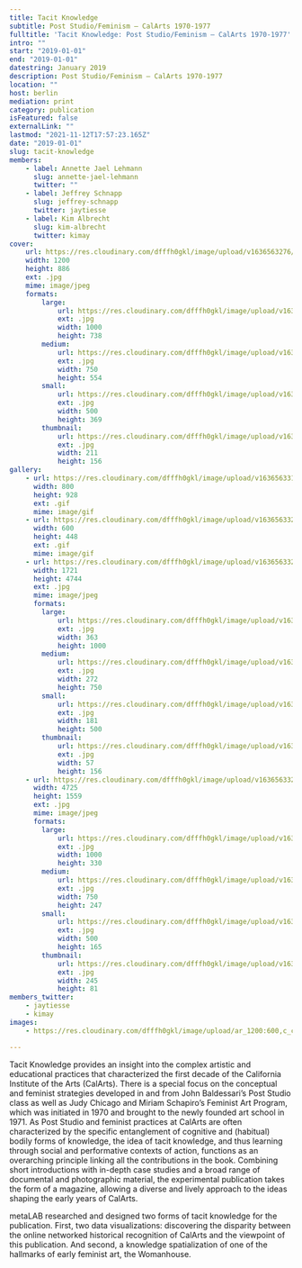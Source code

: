 ```yaml
---
title: Tacit Knowledge
subtitle: Post Studio/Feminism – CalArts 1970-1977
fulltitle: 'Tacit Knowledge: Post Studio/Feminism – CalArts 1970-1977'
intro: ""
start: "2019-01-01"
end: "2019-01-01"
datestring: January 2019
description: Post Studio/Feminism – CalArts 1970-1977
location: ""
host: berlin
mediation: print
category: publication
isFeatured: false
externalLink: ""
lastmod: "2021-11-12T17:57:23.165Z"
date: "2019-01-01"
slug: tacit-knowledge
members:
    - label: Annette Jael Lehmann
      slug: annette-jael-lehmann
      twitter: ""
    - label: Jeffrey Schnapp
      slug: jeffrey-schnapp
      twitter: jaytiesse
    - label: Kim Albrecht
      slug: kim-albrecht
      twitter: kimay
cover:
    url: https://res.cloudinary.com/dfffh0gkl/image/upload/v1636563276/metalab_womanhouse_publication_02_26_b00979bf84.jpg
    width: 1200
    height: 886
    ext: .jpg
    mime: image/jpeg
    formats:
        large:
            url: https://res.cloudinary.com/dfffh0gkl/image/upload/v1636563276/large_metalab_womanhouse_publication_02_26_b00979bf84.jpg
            ext: .jpg
            width: 1000
            height: 738
        medium:
            url: https://res.cloudinary.com/dfffh0gkl/image/upload/v1636563277/medium_metalab_womanhouse_publication_02_26_b00979bf84.jpg
            ext: .jpg
            width: 750
            height: 554
        small:
            url: https://res.cloudinary.com/dfffh0gkl/image/upload/v1636563277/small_metalab_womanhouse_publication_02_26_b00979bf84.jpg
            ext: .jpg
            width: 500
            height: 369
        thumbnail:
            url: https://res.cloudinary.com/dfffh0gkl/image/upload/v1636563276/thumbnail_metalab_womanhouse_publication_02_26_b00979bf84.jpg
            ext: .jpg
            width: 211
            height: 156
gallery:
    - url: https://res.cloudinary.com/dfffh0gkl/image/upload/v1636563313/metalab_womanhouse_publication_covers_dd61554e4e.gif
      width: 800
      height: 928
      ext: .gif
      mime: image/gif
    - url: https://res.cloudinary.com/dfffh0gkl/image/upload/v1636563323/metalab_womanhouse_publication_pages_low_Res_69530c7261.gif
      width: 600
      height: 448
      ext: .gif
      mime: image/gif
    - url: https://res.cloudinary.com/dfffh0gkl/image/upload/v1636563324/metalab_womanhouse_publication_02_36_ef3ef1dc22.jpg
      width: 1721
      height: 4744
      ext: .jpg
      mime: image/jpeg
      formats:
        large:
            url: https://res.cloudinary.com/dfffh0gkl/image/upload/v1636563326/large_metalab_womanhouse_publication_02_36_ef3ef1dc22.jpg
            ext: .jpg
            width: 363
            height: 1000
        medium:
            url: https://res.cloudinary.com/dfffh0gkl/image/upload/v1636563326/medium_metalab_womanhouse_publication_02_36_ef3ef1dc22.jpg
            ext: .jpg
            width: 272
            height: 750
        small:
            url: https://res.cloudinary.com/dfffh0gkl/image/upload/v1636563326/small_metalab_womanhouse_publication_02_36_ef3ef1dc22.jpg
            ext: .jpg
            width: 181
            height: 500
        thumbnail:
            url: https://res.cloudinary.com/dfffh0gkl/image/upload/v1636563325/thumbnail_metalab_womanhouse_publication_02_36_ef3ef1dc22.jpg
            ext: .jpg
            width: 57
            height: 156
    - url: https://res.cloudinary.com/dfffh0gkl/image/upload/v1636563326/metalab_womanhouse_publication_02_35_6431b9681a.jpg
      width: 4725
      height: 1559
      ext: .jpg
      mime: image/jpeg
      formats:
        large:
            url: https://res.cloudinary.com/dfffh0gkl/image/upload/v1636563328/large_metalab_womanhouse_publication_02_35_6431b9681a.jpg
            ext: .jpg
            width: 1000
            height: 330
        medium:
            url: https://res.cloudinary.com/dfffh0gkl/image/upload/v1636563328/medium_metalab_womanhouse_publication_02_35_6431b9681a.jpg
            ext: .jpg
            width: 750
            height: 247
        small:
            url: https://res.cloudinary.com/dfffh0gkl/image/upload/v1636563328/small_metalab_womanhouse_publication_02_35_6431b9681a.jpg
            ext: .jpg
            width: 500
            height: 165
        thumbnail:
            url: https://res.cloudinary.com/dfffh0gkl/image/upload/v1636563327/thumbnail_metalab_womanhouse_publication_02_35_6431b9681a.jpg
            ext: .jpg
            width: 245
            height: 81
members_twitter:
    - jaytiesse
    - kimay
images:
    - https://res.cloudinary.com/dfffh0gkl/image/upload/ar_1200:600,c_crop/c_limit,h_1200,w_600/v1636563276/metalab_womanhouse_publication_02_26_b00979bf84.jpg

---
```

Tacit Knowledge provides an insight into the complex artistic and educational practices that characterized the first decade of the California Institute of the Arts (CalArts). There is a special focus on the conceptual and feminist strategies developed in and from John Baldessari’s Post Studio class as well as Judy Chicago and Miriam Schapiro’s Feminist Art Program, which was initiated in 1970 and brought to the newly founded art school in 1971. As Post Studio and feminist practices at CalArts are often characterized by the specific entanglement of cognitive and (habitual) bodily forms of knowledge, the idea of tacit knowledge, and thus learning through social and performative contexts of action, functions as an overarching principle linking all the contributions in the book. Combining short introductions with in-depth case studies and a broad range of documental and photographic material, the experimental publication takes the form of a magazine, allowing a diverse and lively approach to the ideas shaping the early years of CalArts.

metaLAB researched and designed two forms of tacit knowledge for the publication. First, two data visualizations: discovering the disparity between the online networked historical recognition of CalArts and the viewpoint of this publication. And second, a knowledge spatialization of one of the hallmarks of early feminist art, the Womanhouse.